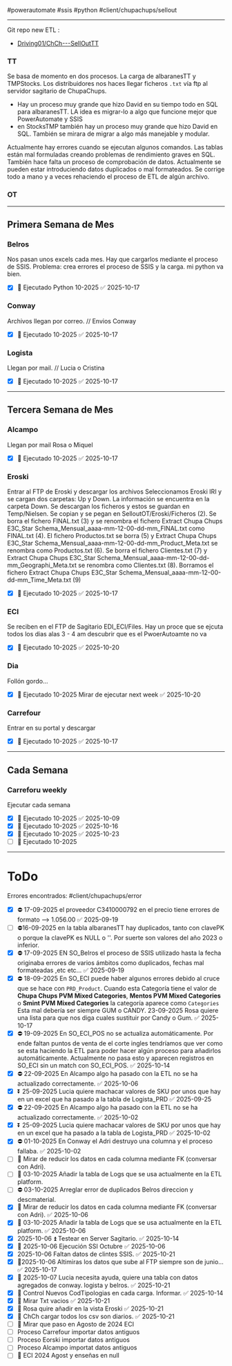 #powerautomate
#ssis
#python 
#client/chupachups/sellout
___

Git repo new ETL : 
- [Driving01/ChCh---SellOutTT](https://github.com/Driving01/ChCh---SellOutTT)

### TT 
Se basa de momento en dos procesos. La carga de albaranesTT y TMPStocks. Los distribuidores nos haces llegar ficheros `.txt` vía ftp al servidor sagitario de ChupaChups.

- Hay un proceso muy grande que hizo David en su tiempo todo en SQL para albaranesTT. LA idea es migrar-lo a algo que funcione mejor que PowerAutomate y SSIS
- en StocksTMP también hay un proceso muy grande que hizo David en SQL. También se mirara de migrar a algo más manejable y modular.

Actualmente hay errores cuando se ejecutan algunos comandos. Las tablas están mal formuladas creando problemas de rendimiento graves en SQL. También hace falta un proceso de comprobación de datos. Actualmente se pueden estar introduciendo datos duplicados o mal formateados. Se corrige todo a mano y a veces rehaciendo el proceso de ETL de algún archivo.

### OT

___
## Primera Semana de Mes
### Belros
Nos pasan unos excels cada mes. Hay que cargarlos mediante el proceso de SSIS. Problema: crea errores el proceso de SSIS y la carga. mi python va bien.
- [x] 🔺 Ejecutado Python 10-2025 ✅ 2025-10-17
### Conway
Archivos llegan por correo. // Envios Conway
- [x] 🔺 Ejecutado 10-2025 ✅ 2025-10-17
### Logista
Llegan por mail. // Lucia o Cristina
- [x] 🔺 Ejecutado 10-2025 ✅ 2025-10-17
______

## Tercera Semana de Mes
### Alcampo 
Llegan por mail Rosa o Miquel
- [x] 🔺 Ejecutado 10-2025 ✅ 2025-10-17

### Eroski
Entrar al FTP de Eroski y descargar los archivos
Seleccionamos Eroski IRI y se cargan dos carpetas: Up y Down. La información se encuentra en la carpeta Down. Se descargan los ficheros y estos se guardan en Temp/Nielsen. Se copian y se pegan en SelloutOT/Eroski/Ficheros (2).
Se borra el fichero FINAL.txt (3) y se renombra el fichero Extract Chupa Chups E3C_Star Schema_Mensual_aaaa-mm-12-00-dd-mm_FINAL.txt como FINAL.txt (4). El fichero Productos.txt se borra (5) y Extract Chupa Chups E3C_Star Schema_Mensual_aaaa-mm-12-00-dd-mm_Product_Meta.txt se renombra como Productos.txt (6). Se borra el fichero Clientes.txt (7) y Extract Chupa Chups E3C_Star Schema_Mensual_aaaa-mm-12-00-dd-mm_Geographi_Meta.txt se renombra como Clientes.txt (8). Borramos el fichero Extract Chupa Chups E3C_Star Schema_Mensual_aaaa-mm-12-00-dd-mm_Time_Meta.txt (9)

- [x] 🔺 Ejecutado 10-2025 ✅ 2025-10-17

### ECI
Se reciben en el FTP de Sagitario EDI_ECI/Files. Hay un proce que se ejcuta todos los dias alas 3 - 4 am descubrir que es el PwoerAutoamte no va
- [x] 🔺 Ejecutado 10-2025 ✅ 2025-10-20

### Dia
Follón gordo...
- [x] 🔺 Ejecutado 10-2025 Mirar de ejecutar next week ✅ 2025-10-20

### Carrefour
Entrar en su portal y descargar
- [x] 🔺 Ejecutado 10-2025 ✅ 2025-10-17
___
## Cada Semana
### Carreforu weekly
Ejecutar cada semana
- [x] 🔺 Ejecutado 10-2025 ✅ 2025-10-09
- [x] 🔺 Ejecutado 10-2025 ✅ 2025-10-16
- [x] 🔺 Ejecutado 10-2025 ✅ 2025-10-23
- [ ] 🔺 Ejecutado 10-2025
___

# ToDo

Errores encontrados: #client/chupachups/error

- [x] ⛔ 17-09-2025 el proveedor C3410000792 en el precio tiene errores de formato --> 1.056.00 ✅ 2025-09-19
- [ ] ⛔16-09-2025 en la tabla albaranesTT hay duplicados, tanto con clavePK o porque la clavePK es NULL o ''. Por suerte son valores del año 2023 o inferior.
- [x] ⛔ 17-09-2025 EN SO_Belros el proceso de SSIS utilizado hasta la fecha originaba errores de varios ámbitos como duplicados, fechas mal formateadas ,etc etc... ✅ 2025-09-19
- [x] ⛔ 18-09-2025 En SO_ECI puede haber algunos errores debido al cruce que se hace con `PRD_Product`. Cuando esta Categoría tiene el valor de **Chupa Chups PVM Mixed Categories**, **Mentos PVM Mixed Categories** o **Smint PVM Mixed Categories** la categoría aparece como `Categories` Esta mal debería ser siempre GUM o CANDY. 23-09-2025 Rosa quiere una lista para que nos diga cuales sustituir por Candy o Gum. ✅ 2025-10-17
- [x] ⛔ 19-09-2025 En SO_ECI_POS no se actualiza automáticamente. Por ende faltan puntos de venta de el corte ingles tendríamos que ver como se esta haciendo la ETL para poder hacer algún proceso para añadirlos automáticamente. Actualmente no pasa esto y aparecen registros en SO_ECI sin un match con SO_ECI_POS. ✅ 2025-10-14
- [x] ⛔ 22-09-2025 En Alcampo algo ha pasado con la ETL no se ha actualizado correctamente. ✅ 2025-10-06
- [x] ⏬ 25-09-2025 Lucia quiere machacar valores de SKU por unos que hay en un excel que ha pasado a la tabla de Logista_PRD ✅ 2025-09-25
- [x] ⛔ 22-09-2025 En Alcampo algo ha pasado con la ETL no se ha actualizado correctamente. ✅ 2025-10-02
- [x] ⏬ 25-09-2025 Lucia quiere machacar valores de SKU por unos que hay en un excel que ha pasado a la tabla de Logista_PRD ✅ 2025-10-02
- [x] ⛔ 01-10-2025 En Conway el Adri destruyo una columna y el proceso fallaba. ✅ 2025-10-02
- [ ] 🔁 Mirar de reducir los datos en cada columna mediante FK (conversar con Adri).
- [ ] 🔼 03-10-2025 Añadir la tabla de Logs que se usa actualmente en la ETL platform.
- [ ] ⛔ 03-10-2025 Arreglar error de duplicados Belros direccion y descmaterial.
- [x] 🔁 Mirar de reducir los datos en cada columna mediante FK (conversar con Adri). ✅ 2025-10-06
- [x] 🔼 03-10-2025 Añadir la tabla de Logs que se usa actualmente en la ETL platform. ✅ 2025-10-06
- [x] 2025-10-06 ⏫ Testear en Server Sagitario. ✅ 2025-10-14
- [x] 🔺 2025-10-06 Ejecución SSI Octubre ✅ 2025-10-06
- [x] 2025-10-06 Faltan datos de clintes SSIS. ✅ 2025-10-21
- [x] 🔺2025-10-06 Altimiras los datos que sube al FTP siempre son de junio... ✅ 2025-10-17
- [x] 🔼 2025-10-07 Lucia necesita ayuda, quiere una tabla con datos agregados de conway. logista y belros. ✅ 2025-10-21
- [x] 🔺 Control Nuevos CodTipologias en cada carga. Informar. ✅ 2025-10-14
- [x] 🔺 Mirar Txt vacios ✅ 2025-10-21
- [x] 🔼  Rosa quire añadir en la vista Eroski ✅ 2025-10-21
- [x] 🔺 ChCh cargar todos los csv son diarios. ✅ 2025-10-21
- [ ] 🔼 Mirar que paso en Agosto de 2024 ECI
- [ ] Proceso Carrefour importar datos antiguos
- [ ] Proceso Eorski importar datos antiguos
- [ ] Proceso Alcampo importat datos antiguos
- [ ] 🔺 ECI 2024 Agost y enseñas en null
